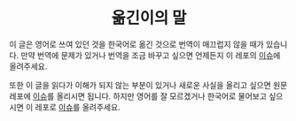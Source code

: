 <h1 align="center">옮긴이의 말</h1>

이 글은 영어로 쓰여 있던 것을 한국어로 옮긴 것으로 번역이 매끄럽지 않을 때가 있습니다.
만약 번역에 문제가 있거나 번역을 조금 바꾸고 싶으면 언제든지 이 레포의 [이슈](https://github.com/buttercrab/wtfpython-ko/issues/new?title=%EB%B2%88%EC%97%AD%EC%9D%84%20%EA%B3%A0%EC%B3%90%EC%A3%BC%EC%84%B8%EC%9A%94.&body=%22~%22%20%EB%8B%A8%EC%9B%90%EC%97%90%EC%84%9C%3A%0A%0A%3E%20~%0A%0A%EB%9D%BC%EA%B3%A0%20%EC%93%B0%EC%97%AC%EC%9E%88%EC%8A%B5%EB%8B%88%EB%8B%A4.%20%EC%9D%B4%EA%B2%83%EC%9D%84%0A%0A%3E%20~%0A%0A%EC%9D%B4%EB%A0%87%EA%B2%8C%20%EA%B3%A0%EC%B3%90%EC%A3%BC%EC%84%B8%EC%9A%94.%0A%0A%28%EC%9D%B4%EC%9C%A0%29)에 올려주세요.

또한 이 글을 읽다가 이해가 되지 않는 부분이 있거나 새로운 사실을 올리고 싶으면 원문 레포에 [이슈](https://github.com/satwikkansal/wtfpython/issues/new)를 올리시면 됩니다.
하지만 영어를 잘 모르겠거나 한국어로 물어보고 싶으시면 이 레포로 [이슈](https://github.com/buttercrab/wtfpython-ko/issues/new)를 올려주세요.
